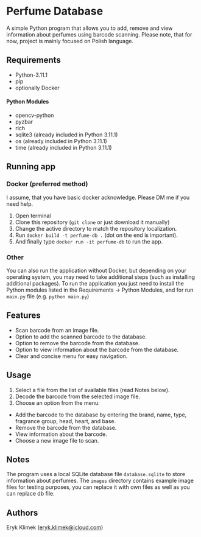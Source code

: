 # Perfume Database
A simple Python program that allows you to add, remove and view information about perfumes using barcode scanning. Please note, that for now, project is mainly focused on Polish language.

## Requirements
- Python-3.11.1
- pip
- optionally Docker

#### Python Modules
- opencv-python
- pyzbar
- rich
- sqlite3 (already included in Python 3.11.1)
- os (already included in Python 3.11.1)
- time (already included in Python 3.11.1)

## Running app
### Docker (preferred method)
I assume, that you have basic docker acknowledge. Please DM me if you need help.
1. Open terminal
2. Clone this repository (`git clone` or just download it manually)
3. Change the active directory to match the repository localization.
4. Run `docker build -t perfume-db .` (dot on the end is important).
5. And finally type `docker run -it perfume-db` to run the app.

### Other
You can also run the application without Docker, but depending on your operating system, you may need to take additional steps (such as installing additional packages). To run the application you just need to install the Python modules listed in the Requirements -> Python Modules, and for run `main.py` file (e.g. `python main.py`)

## Features
- Scan barcode from an image file.
- Option to add the scanned barcode to the database.
- Option to remove the barcode from the database.
- Option to view information about the barcode from the database.
- Clear and concise menu for easy navigation.

## Usage
1. Select a file from the list of available files (read Notes below).
2. Decode the barcode from the selected image file.
3. Choose an option from the menu:
- Add the barcode to the database by entering the brand, name, type, fragrance group, head, heart, and base.
- Remove the barcode from the database.
- View information about the barcode.
- Choose a new image file to scan.

## Notes
The program uses a local SQLite database file `database.sqlite` to store information about perfumes. The `images` directory contains example image files for testing purposes, you can replace it with own files as well as you can replace db file.

## Authors
Eryk Klimek (eryk.klimek@icloud.com)
